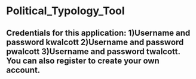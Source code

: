 # Political_Typology_Tool
## Credentials for this application: 1)Username and password kwalcott 2)Username and password pwalcott 3)Username and password twalcott. You can also register to create your own account.
